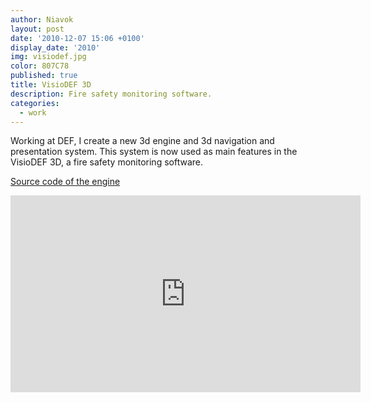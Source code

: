 ```yaml
---
author: Niavok
layout: post
date: '2010-12-07 15:06 +0100'
display_date: '2010'
img: visiodef.jpg
color: 807C78
published: true
title: VisioDEF 3D
description: Fire safety monitoring software.
categories:
  - work
---
```

Working at DEF, I create a new 3d engine and 3d navigation and presentation system. This system is now used as main features in the VisioDEF 3D, a fire safety monitoring software.

[Source code of the engine](https://bitbucket.org/def_iss/v3dscene)

<iframe width="560" height="315" src="https://www.youtube.com/embed/RpZxBXbkrsQ" frameborder="0" allowfullscreen></iframe>
